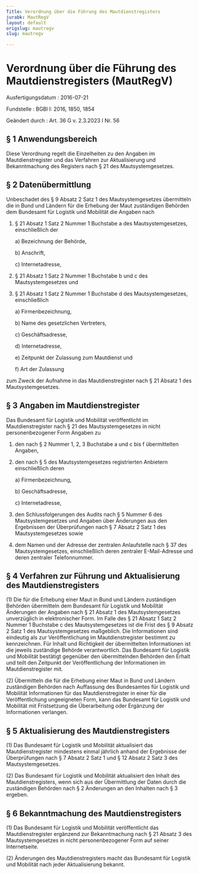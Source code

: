 ```yaml
---
Title: Verordnung über die Führung des Mautdienstregisters
jurabk: MautRegV
layout: default
origslug: mautregv
slug: mautregv

---
```


# Verordnung über die Führung des Mautdienstregisters (MautRegV)

Ausfertigungsdatum
:   2016-07-21

Fundstelle
:   BGBl I: 2016, 1850, 1854

Geändert durch
:   Art. 36 G v. 2.3.2023 I Nr. 56


## § 1 Anwendungsbereich

Diese Verordnung regelt die Einzelheiten zu den Angaben im
Mautdienstregister und das Verfahren zur Aktualisierung und
Bekanntmachung des Registers nach § 21 des Mautsystemgesetzes.


## § 2 Datenübermittlung

Unbeschadet des § 9 Absatz 2 Satz 1 des Mautsystemgesetzes übermitteln
die in Bund und Ländern für die Erhebung der Maut zuständigen Behörden
dem Bundesamt für Logistik und Mobilität die Angaben nach

1.  § 21 Absatz 1 Satz 2 Nummer 1 Buchstabe a des Mautsystemgesetzes,
    einschließlich der

    a)  Bezeichnung der Behörde,


    b)  Anschrift,


    c)  Internetadresse,





2.  § 21 Absatz 1 Satz 2 Nummer 1 Buchstabe b und c des Mautsystemgesetzes
    und


3.  § 21 Absatz 1 Satz 2 Nummer 1 Buchstabe d des Mautsystemgesetzes,
    einschließlich

    a)  Firmenbezeichnung,


    b)  Name des gesetzlichen Vertreters,


    c)  Geschäftsadresse,


    d)  Internetadresse,


    e)  Zeitpunkt der Zulassung zum Mautdienst und


    f)  Art der Zulassung






zum Zweck der Aufnahme in das Mautdienstregister nach § 21 Absatz 1
des Mautsystemgesetzes.


## § 3 Angaben im Mautdienstregister

Das Bundesamt für Logistik und Mobilität veröffentlicht im
Mautdienstregister nach § 21 des Mautsystemgesetzes in nicht
personenbezogener Form Angaben zu

1.  den nach § 2 Nummer 1, 2, 3 Buchstabe a und c bis f übermittelten
    Angaben,


2.  den nach § 5 des Mautsystemgesetzes registrierten Anbietern
    einschließlich deren

    a)  Firmenbezeichnung,


    b)  Geschäftsadresse,


    c)  Internetadresse,





3.  den Schlussfolgerungen des Audits nach § 5 Nummer 6 des
    Mautsystemgesetzes und Angaben über Änderungen aus den Ergebnissen der
    Überprüfungen nach § 7 Absatz 2 Satz 1 des Mautsystemgesetzes sowie


4.  dem Namen und der Adresse der zentralen Anlaufstelle nach § 37 des
    Mautsystemgesetzes, einschließlich deren zentraler E-Mail-Adresse und
    deren zentraler Telefonnummer.





## § 4 Verfahren zur Führung und Aktualisierung des Mautdienstregisters

(1) Die für die Erhebung einer Maut in Bund und Ländern zuständigen
Behörden übermitteln dem Bundesamt für Logistik und Mobilität
Änderungen der Angaben nach § 21 Absatz 1 des Mautsystemgesetzes
unverzüglich in elektronischer Form. Im Falle des § 21 Absatz 1 Satz 2
Nummer 1 Buchstabe c des Mautsystemgesetzes ist die Frist des § 9
Absatz 2 Satz 1 des Mautsystemgesetzes maßgeblich. Die Informationen
sind eindeutig als zur Veröffentlichung im Mautdienstregister bestimmt
zu kennzeichnen. Für Inhalt und Richtigkeit der übermittelten
Informationen ist die jeweils zuständige Behörde verantwortlich. Das
Bundesamt für Logistik und Mobilität bestätigt gegenüber den
übermittelnden Behörden den Erhalt und teilt den Zeitpunkt der
Veröffentlichung der Informationen im Mautdienstregister mit.

(2) Übermitteln die für die Erhebung einer Maut in Bund und Ländern
zuständigen Behörden nach Auffassung des Bundesamtes für Logistik und
Mobilität Informationen für das Mautdienstregister in einer für die
Veröffentlichung ungeeigneten Form, kann das Bundesamt für Logistik
und Mobilität mit Fristsetzung die Überarbeitung oder Ergänzung der
Informationen verlangen.


## § 5 Aktualisierung des Mautdienstregisters

(1) Das Bundesamt für Logistik und Mobilität aktualisiert das
Mautdienstregister mindestens einmal jährlich anhand der Ergebnisse
der Überprüfungen nach § 7 Absatz 2 Satz 1 und § 12 Absatz 2 Satz 3
des Mautsystemgesetzes.

(2) Das Bundesamt für Logistik und Mobilität aktualisiert den Inhalt
des Mautdienstregisters, wenn sich aus der Übermittlung der Daten
durch die zuständigen Behörden nach § 2 Änderungen an den Inhalten
nach § 3 ergeben.


## § 6 Bekanntmachung des Mautdienstregisters

(1) Das Bundesamt für Logistik und Mobilität veröffentlicht das
Mautdienstregister ergänzend zur Bekanntmachung nach § 21 Absatz 3 des
Mautsystemgesetzes in nicht personenbezogener Form auf seiner
Internetseite.

(2) Änderungen des Mautdienstregisters macht das Bundesamt für
Logistik und Mobilität nach jeder Aktualisierung bekannt.

